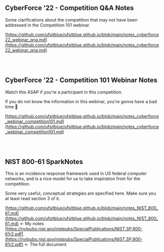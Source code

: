 ## CyberForce '22 - Competition Q&A Notes

Some clarifications about the competition that may not have been addressed in the Competition 101 webinar.

[https://github.com/ufsitblue/ufsitblue.github.io/blob/main/notes_cyberforce22_webinar_qna.md](https://github.com/ufsitblue/ufsitblue.github.io/blob/main/notes_cyberforce22_webinar_qna.md)

<br />
<br />

## CyberForce '22 - Competition 101 Webinar Notes

Watch this ASAP if you're a participant in this competition.

If you do not know the information in this webinar, you're gonna have a bad time 😬

[https://github.com/ufsitblue/ufsitblue.github.io/blob/main/notes_cyberforce_webinar_competition101.md](https://github.com/ufsitblue/ufsitblue.github.io/blob/main/notes_cyberforce_webinar_competition101.md)

<br />
<br />

## NIST 800-61 SparkNotes

This is an incidence response framework used in US federal computer networks, and is a nice model for us to take inspiration from for the competition.

Some very useful, conceptual strategies are specified here. Make sure you at least read section 3 of it.

[https://github.com/ufsitblue/ufsitblue.github.io/blob/main/notes_NIST_800_61.md](https://github.com/ufsitblue/ufsitblue.github.io/blob/main/notes_NIST_800_61.md) <- My notes
[https://nvlpubs.nist.gov/nistpubs/SpecialPublications/NIST.SP.800-61r2.pdf](https://nvlpubs.nist.gov/nistpubs/SpecialPublications/NIST.SP.800-61r2.pdf) <- The full document
